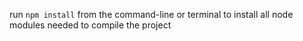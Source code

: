 run `npm install` from the command-line or terminal to install all node modules needed to compile the project

